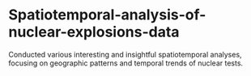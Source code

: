 # Spatiotemporal-analysis-of-nuclear-explosions-data
Conducted various interesting and insightful spatiotemporal analyses, focusing on geographic patterns and temporal trends of nuclear tests.
